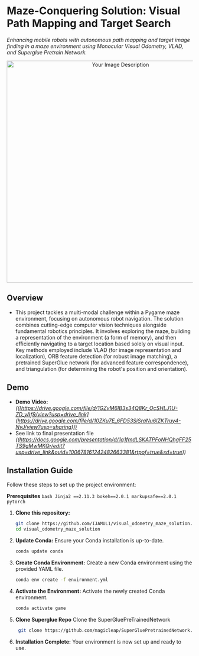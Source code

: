 # **Maze-Conquering Solution: Visual Path Mapping and Target Search** 

*Enhancing mobile robots with autonomous path mapping and target image finding in a maze environment using Monocular Visual Odometry, VLAD, and Superglue Pretrain Network.*

<p align="center">
  <img src="https://github.com/IJAMUL1/visual_odometry_maze_solution/assets/60096099/436bca6c-7355-481d-854d-89233c8979fc" alt="Your Image Description" width="600">
</p>

## **Overview** 

* This project tackles a multi-modal challenge within a Pygame maze environment, focusing on autonomous robot navigation.  The solution combines cutting-edge computer vision techniques alongside fundamental robotics principles. It involves exploring the maze, building a representation of the environment (a form of memory), and then efficiently navigating to a target location based solely on visual input. Key methods employed include VLAD (for image representation and localization), ORB feature detection (for robust image matching), a pretrained SuperGlue network (for advanced feature correspondence), and triangulation (for determining the robot's position and orientation).

## **Demo**

* **Demo Video:** *(([https://drive.google.com/file/d/1GZvM6IB3s34Q8Kr_OcSHLJ1U-ZD_yAf9/view?usp=drive_link](https://drive.google.com/file/d/10ZKu7E_6FD53SiSraNu6lZKTruy4-NvJ/view?usp=sharing)))*
* See link to final presentation file *((https://docs.google.com/presentation/d/1q1fmdLSKATPFoNHQhgFF25TS9gMwMKQr/edit?usp=drive_link&ouid=100678161242482663381&rtpof=true&sd=true))*

## Installation Guide

Follow these steps to set up the project environment:

**Prerequisites**
    ```bash
    Jinja2 ==2.11.3
    bokeh==2.0.1
    markupsafe==2.0.1
    pytorch
    ```



1. **Clone this repository:**
    ```bash
    git clone https://github.com/IJAMUL1/visual_odometry_maze_solution.git
    cd visual_odometry_maze_solution
    ```

2. **Update Conda:**
    Ensure your Conda installation is up-to-date.
    ```bash
    conda update conda
    ```

3. **Create Conda Environment:**
    Create a new Conda environment using the provided YAML file.
    ```bash
    conda env create -f environment.yml
    ```

4. **Activate the Environment:**
    Activate the newly created Conda environment.
    ```bash
    conda activate game
    ```

5. **Clone Superglue Repo**
    Clone the SuperGluePreTrainedNetwork
   ```bash
    git clone https://github.com/magicleap/SuperGluePretrainedNetwork.git
    ```
6. **Installation Complete:**
    Your environment is now set up and ready to use.

